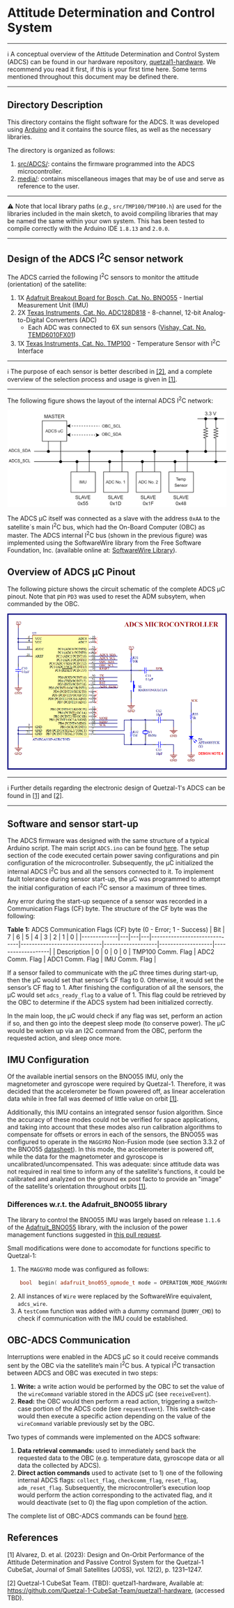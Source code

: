 # Attitude Determination and Control System

---
:information_source: A conceptual overview of the Attitude Determination and Control System (ADCS) can be found in our hardware repository, [quetzal1-hardware](https://github.com/Quetzal-1-CubeSat-Team/quetzal1-hardware/tree/master/ADCS). We recommend you read it first, if this is your first time here. Some terms mentioned throughout this document may be defined there.

---

## Directory Description

This directory contains the flight software for the ADCS. It was developed using [Arduino](https://www.arduino.cc/) and it contains the source files, as well as the necessary libraries.

The directory is organized as follows:

1. [src/ADCS/](./src/ADCS/): contains the firmware programmed into the ADCS microcontroller.
3. [media/](./media/): contains miscellaneous images that may be of use and serve as reference to the user.

---
:warning: Note that local library paths (*e.g.*, `src/TMP100/TMP100.h`) are used for the libraries included in the main sketch, to avoid compiling libraries that may be named the same within your own system. This has been tested to compile correctly with the Arduino IDE `1.8.13` and `2.0.0`.

---

## Design of the ADCS I<sup>2</sup>C sensor network

The ADCS carried the following I<sup>2</sup>C sensors to monitor the attitude (orientation) of the satellite:

1. 1X [Adafruit Breakout Board for Bosch, Cat. No. BNO055](https://learn.adafruit.com/adafruit-bno055-absolute-orientation-sensor) - Inertial Measurement Unit (IMU)
2. 2X [Texas Instruments, Cat. No. ADC128D818](https://www.ti.com/product/ADC128D818) - 8-channel, 12-bit Analog-to-Digital Converters (ADC)
    * Each ADC was connected to 6X sun sensors ([Vishay, Cat. No. TEMD6010FX01](https://www.vishay.com/en/product/81308/))
3. 1X [Texas Instruments, Cat. No. TMP100](https://www.ti.com/product/TMP100) - Temperature Sensor with I<sup>2</sup>C Interface

---
:information_source: The purpose of each sensor is better described in [[2]](#user-content-references), and a complete overview of the selection process and usage is given in [[1]](#user-content-references).

---

The following figure shows the layout of the internal ADCS I<sup>2</sup>C network:

![adcs-network](./media/adcs_network.png?raw=true "ADCS Sensor Network")

The ADCS &mu;C itself was connected as a slave with the address `0xAA` to the satellite´s main I<sup>2</sup>C bus, which had the On-Board Computer (OBC) as master. The ADCS internal I<sup>2</sup>C bus (shown in the previous figure) was implemented using the SoftwareWire library from the Free Software Foundation, Inc. (available online at: [SoftwareWire Library](https://github.com/Testato/SoftwareWire)).

## Overview of ADCS &mu;C Pinout

The following picture shows the circuit schematic of the complete ADCS &mu;C pinout. Note that pin `PD3` was used to reset the ADM subsytem, when commanded by the OBC.

![adcs-pinout](./media/adcs_pinout.png?raw=true "ADCS Pinout")


---
:information_source: Further details regarding the electronic design of Quetzal-1's ADCS can be found in [[1]](#user-content-references) and [[2]](#user-content-references).

---

## Software and sensor start-up

The ADCS firmware was designed with the same structure of a typical Arduino script. The main script `ADCS.ino` can be found [here](./src/ADCS/ADCS.ino). The setup section of the code executed certain power saving configurations and pin configuration of the microcontroller. Subsequently, the &mu;C initialized the internal ADCS I<sup>2</sup>C bus and all the sensors connected to it. To implement fault tolerance during sensor start-up, the µC was programmed to attempt the initial configuration of each I<sup>2</sup>C sensor a maximum of three times.

Any error during the start-up sequence of a sensor was recorded in a Communication Flags (CF) byte. The structure of the CF byte was the following:

__Table 1:__ ADCS Communication Flags (CF) byte (0 - Error; 1 - Success)
| Bit         | 7 | 6 | 5 | 4                            | 3                           | 2                 | 1                 | 0                 |
|-------------|---|---|---|------------------------------|-----------------------------|-------------------|-------------------|-------------------|
| Description | 0 | 0 | 0 | 0 | TMP100 Comm. Flag | ADC2 Comm. Flag | ADC1 Comm. Flag | IMU Comm. Flag |

If a sensor failed to communicate with the &mu;C three times during start-up, then the &mu;C would set that sensor’s CF flag to 0. Otherwise, it would set the sensor’s CF flag to 1. After finishing the configuration of all the sensors, the &mu;C would set `adcs_ready_flag` to a value of 1. This flag could be retrieved by the OBC to determine if the ADCS system had been initialized correctly.

In the main loop, the &mu;C would check if any flag was set, perform an action if so, and then go into the deepest sleep mode (to conserve power). The &mu;C would be woken up via an I2C command from the OBC, perform the requested action, and sleep once more.

## IMU Configuration

Of the available inertial sensors on the BNO055 IMU, only the magnetometer and gyroscope were required by Quetzal-1. Therefore, it was decided that the accelerometer be flown powered off, as linear acceleration data while in free fall was deemed of little value on orbit [[1]](#user-content-references). 

Additionally, this IMU contains an integrated sensor fusion algorithm. Since the accuracy of these modes could not be verified for space applications, and taking into account that these modes also run calibration algorithms to compensate for offsets or errors in each of the sensors, the BNO055 was configured to operate in the `MAGGYRO` Non-Fusion mode (see section 3.3.2 of the BNO055 [datasheet](https://cdn-shop.adafruit.com/datasheets/BST_BNO055_DS000_12.pdf)). In this mode, the accelerometer is powered off, while the data for the magnetometer and gyroscope is uncalibrated/uncompensated. This was adequate: since attitude data was not required in real time to inform any of the satellite's functions, it could be calibrated and analyzed on the ground ex post facto to provide an "image" of the satellite's orientation throughout orbits [[1]](#user-content-references).

### Differences w.r.t. the Adafruit_BNO055 library

The library to control the BNO055 IMU was largely based on release `1.1.6` of the [Adafruit_BNO055](https://github.com/adafruit/Adafruit_BNO055) library, with the inclusion of the power management functions suggested in [this pull request](https://github.com/adafruit/Adafruit_BNO055/pull/57).

Small modifications were done to accomodate for functions specific to Quetzal-1:

1. The `MAGGYRO` mode was configured as follows:

```c++
    bool  begin( adafruit_bno055_opmode_t mode = OPERATION_MODE_MAGGYRO );

```

2. All instances of `Wire` were replaced by the SoftwareWire equivalent, `adcs_wire`.
3. A `testComm` function was added with a dummy command (`DUMMY_CMD`) to check if communication with the IMU could be established.

## OBC-ADCS Communication

Interruptions were enabled in the ADCS &mu;C so it could receive commands sent by the OBC via the satellite’s main I<sup>2</sup>C bus. A typical I<sup>2</sup>C transaction between ADCS and OBC was executed in two steps: 

1. __Write:__  a write action would be performed by the OBC to set the value of the `wireCommand` variable stored in the ADCS &mu;C (see `receiveEvent`).
2. __Read:__ the OBC would then perform a read action, triggering a switch-case portion of the ADCS code (see `requestEvent`). This switch-case would then execute a specific action depending on the value of the `wireCommand` variable previously set by the OBC.

Two types of commands were implemented on the ADCS software: 

1. __Data retrieval commands:__ used to immediately send back the requested data to the OBC (e.g. temperature data, gyroscope data or all data the collected by ADCS). 
2. __Direct action commands__ used to activate (set to 1) one of the following internal ADCS flags: `collect_flag`, `checkcomm_flag`, `reset_flag`, `adm_reset_flag`. Subsequently, the microcontroller’s execution loop would perform the action corresponding to the activated flag, and it would deactivate (set to 0) the flag upon completion of the action.

The complete list of OBC-ADCS commands can be found [here](./src/ADCS/ADCS.h).

## References

[1] Alvarez, D. et al. (2023): Design and On-Orbit Performance of the Attitude Determination and Passive Control System for the Quetzal-1 CubeSat, Journal of Small Satellites (JOSS), vol. 12(2), p. 1231–1247.

[2] Quetzal-1 CubeSat Team. (TBD): quetzal1-hardware, Available at: https://github.com/Quetzal-1-CubeSat-Team/quetzal1-hardware, (accessed TBD).
